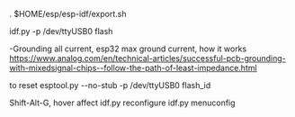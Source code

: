 . $HOME/esp/esp-idf/export.sh

idf.py -p /dev/ttyUSB0 flash

-Grounding all current, esp32 max ground current, how it works
https://www.analog.com/en/technical-articles/successful-pcb-grounding-with-mixedsignal-chips--follow-the-path-of-least-impedance.html

to reset
esptool.py --no-stub -p /dev/ttyUSB0 flash_id

Shift-Alt-G, hover affect
idf.py reconfigure
idf.py menuconfig